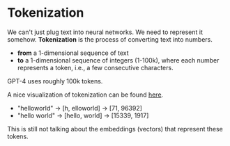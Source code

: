 # Tokenization

We can't just plug text into neural networks. We need to represent it somehow.
**Tokenization** is the process of converting text into numbers.
- **from** a 1-dimensional sequence of text
- **to** a 1-dimensional sequence of integers (1-100k), where each number represents a token, i.e., a few consecutive characters.

GPT-4 uses roughly 100k tokens.

A nice visualization of tokenization can be found [here](https://tiktokenizer.vercel.app/?model=cl100k_base).
- "helloworld" -> [h, elloworld] -> [71, 96392]
- "hello world" -> [hello, world] -> [15339, 1917]

This is still not talking about the embeddings (vectors) that represent these tokens.